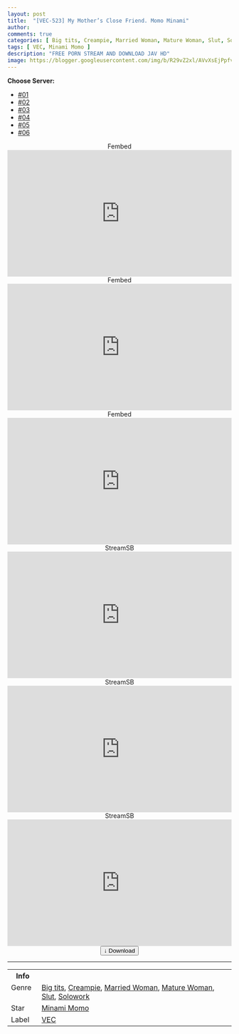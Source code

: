 ```yaml
---
layout: post
title:  "[VEC-523] My Mother’s Close Friend. Momo Minami"
author: 
comments: true
categories: [ Big tits, Creampie, Married Woman, Mature Woman, Slut, Solowork ]
tags: [ VEC, Minami Momo ]
description: "FREE PORN STREAM AND DOWNLOAD JAV HD"
image: https://blogger.googleusercontent.com/img/b/R29vZ2xl/AVvXsEjPpfvmt4H4iM_rPwivctPIT7dRa8rnRx99jazMtMAWfX-kepYuNsPaHyhpF-QF2-9-QdT1wQkS-T3j6UiD2dO1mPutKUZoKRBjuhgfr1wu9tD7DPv8b1qnmEvInK1kZL9O6jITpIreZx7pgF0XDOSEO-sEFPWjCLUzxRKQ5PL-iStmhJk_7-N3_q4U/s16000/vec523pl.jpg
---
```


<div id="utb">
<b>Choose Server:</b>
<ul id="udltb">
<li><a href="#tab1">#01</a></li>
<li><a href="#tab2">#02</a></li>
<li><a href="#tab3">#03</a></li>
<li><a href="#tab4">#04</a></li>
<li><a href="#tab5">#05</a></li>
<li><a href="#tab6">#06</a></li>
</ul>
<div id="udlctn">
<div id="tab1">
<!--- #01 Start --->
<center>Fembed</center>
<div style="padding-bottom:56.25%; position:relative; display:block; width: 100%">
  <iframe width="100%" height="100%"
    src="https://watchjavnow.xyz/v/68xl7t0ry8e7jpk"
    frameborder="0" allowfullscreen="" style="position:absolute; top:0; left: 0">
  </iframe>
</div>
<!--- #01 End --->
</div>
<div id="tab2">
<!--- #02 Start --->
<center>Fembed</center>
<div style="padding-bottom:56.25%; position:relative; display:block; width: 100%">
  <iframe width="100%" height="100%"
    src="https://mycloudzz.com/v/y5w-qcexlx3le1p"
    frameborder="0" allowfullscreen="" style="position:absolute; top:0; left: 0">
  </iframe>
</div>
<!--- #02 End --->
</div>
<div id="tab3">
<!--- #03 Start --->
<center>Fembed</center>
<div style="padding-bottom:56.25%; position:relative; display:block; width: 100%">
  <iframe width="100%" height="100%"
    src="https://mycloudzz.com/v/nxgwlu24847w5pr"
    frameborder="0" allowfullscreen="" style="position:absolute; top:0; left: 0">
  </iframe>
</div>
<!--- #03 End --->
</div>
<div id="tab4">
<!--- #04 Start --->
<center>StreamSB</center>
<div style="padding-bottom:56.25%; position:relative; display:block; width: 100%">
  <iframe width="100%" height="100%"
    src="https://streamsb.net/e/3ro9gmun96hd.html"
    frameborder="0" allowfullscreen="" style="position:absolute; top:0; left: 0">
  </iframe>
</div>
<!--- #04 End --->
</div>
<div id="tab5">
<!--- #05 Start --->
<center>StreamSB</center>
<div style="padding-bottom:56.25%; position:relative; display:block; width: 100%">
  <iframe width="100%" height="100%"
    src="https://tubesb.com/e/4brmfv6khxib.html"
    frameborder="0" allowfullscreen="" style="position:absolute; top:0; left: 0">
  </iframe>
</div>
<!--- #05 End --->
</div>
<div id="tab6">
<!--- #06 Start --->
<center>StreamSB</center>
<div style="padding-bottom:56.25%; position:relative; display:block; width: 100%">
  <iframe width="100%" height="100%"
    src="https://javside.com/e/n8xdfnoiy1wb.html"
    frameborder="0" allowfullscreen="" style="position:absolute; top:0; left: 0">
  </iframe>
</div>
<!--- #06 End --->
</div>
</div>
</div>

<center>
<a href="/d/vec-523">
<button class="btn btn-outline-dark py-2 px-5 d-block w-100 show-comments"><b>&darr;</b> Download</button>
</a>
</center>
<hr />
<table>
  <tr>
    <th>Info</th>
  </tr>
  <tr>
    <td>Genre &nbsp;</td>
    <td> <a href="/categories#Big-tits">Big tits</a>, <a href="/categories#Creampie">Creampie</a>, <a href="/categories#Married-Woman">Married Woman</a>, <a href="/categories#Mature-Woman">Mature Woman</a>, <a href="/categories#Slut">Slut</a>, <a href="/categories#Solowork">Solowork</a></td>
  </tr>
  <tr>
    <td>Star</td>
    <td> <a href="/tags#Minami-Momo">Minami Momo</a></td>
  </tr>
  <tr>
    <td>Label</td>
    <td> <a href="/tags#VEC">VEC</a></td>
  </tr>
</table>
